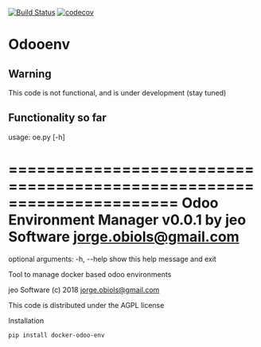 [![Build Status](https://travis-ci.org/jobiols/docker-odoo-env.svg?branch=master)](https://travis-ci.org/jobiols/docker-odoo-env)
[![codecov](https://codecov.io/gh/jobiols/docker-odoo-env/branch/master/graph/badge.svg)](https://codecov.io/gh/jobiols/docker-odoo-env)

Odooenv
=======

Warning
-------
This code is not functional, and is under development (stay tuned)

Functionality so far
--------------------- 

usage: oe.py [-h]

======================================================================
Odoo Environment Manager v0.0.1 by jeo Software jorge.obiols@gmail.com
======================================================================

optional arguments:
  -h, --help  show this help message and exit



Tool to manage docker based odoo environments

jeo Software (c) 2018 jorge.obiols@gmail.com

This code is distributed under the AGPL license

Installation
 
    pip install docker-odoo-env

